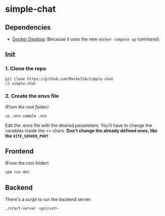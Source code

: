 # simple-chat

## Dependencies
- [Docker Desktop](https://www.docker.com/products/docker-desktop/) (Because it uses the new `docker compose up` command).

## Init
### 1. Clone the repo
```bash
git clone https://github.com/MarkelCA/simple-chat
cd simple-chat
```
### 2. Create the envs file
*(From the root folder)*
```bash
cp .env.sample .env
```
Edit the .envs file with the desired parameters. You'll have to change the variables inside the <> chars. **Don't change the already defined ones, like the `VITE_SERVER_PORT`**

## Frontend
(From the root folder)

```bash
npm run dev
```

## Backend
There's a script to run the backend server.
```bash
./start-server <go|rust>
```
